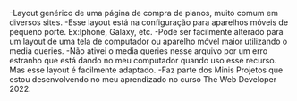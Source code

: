  -Layout genérico de uma página de compra de planos, muito comum em diversos sites.
 -Esse layout está na configuração para aparelhos móveis de pequeno porte. Ex:Iphone, Galaxy, etc.
 -Pode ser facilmente alterado para um layout de uma tela de computador ou aparelho móvel maior utilizando o media queries.
 -Não ativei o media queries nesse arquivo por um erro estranho que está dando no meu computador quando uso esse recurso. Mas esse layout é facilmente adaptado.
 -Faz parte dos Minis Projetos que estou desenvolvendo no meu aprendizado no curso The Web Developer 2022.